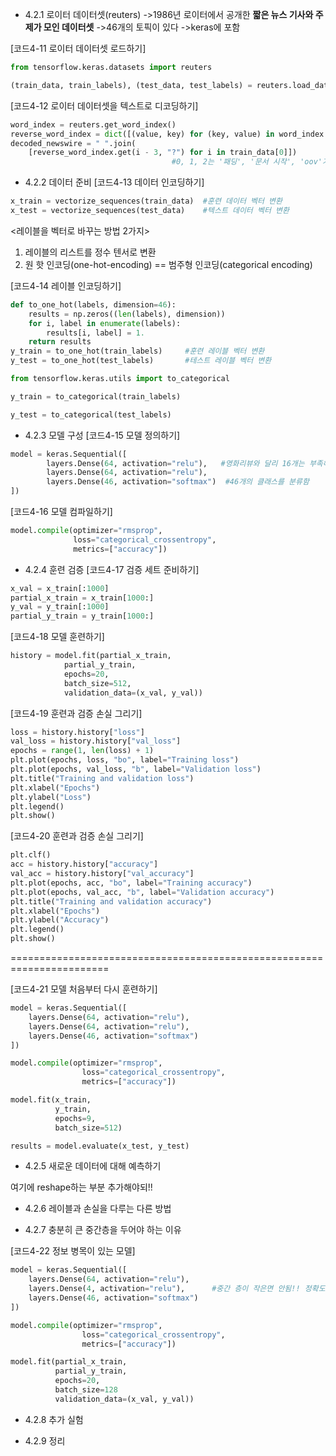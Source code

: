 
- 4.2.1 로이터 데이터셋(reuters)
->1986년 로이터에서 공개한 __짧은 뉴스 기사와 주제가 모인 데이터셋__ 
->46개의 토픽이 있다
->keras에 포함

[코드4-11 로이터 데이터셋 로드하기]
```python
from tensorflow.keras.datasets import reuters

(train_data, train_labels), (test_data, test_labels) = reuters.load_data(num_words=10000)
```

[코드4-12 로이터 데이터셋을 텍스트로 디코딩하기]
```python
word_index = reuters.get_word_index()
reverse_word_index = dict([(value, key) for (key, value) in word_index.items()])
decoded_newswire = " ".join(
	[reverse_word_index.get(i - 3, "?") for i in train_data[0]])
									#0, 1, 2는 '패딩', '문서 시작', 'oov'가 예약됨                                         #인덱스에서 3을 뺌
```

- 4.2.2 데이터 준비
[코드4-13 데이터 인코딩하기]
```python
x_train = vectorize_sequences(train_data)  #훈련 데이터 벡터 변환
x_test = vectorize_sequences(test_data)    #텍스트 데이터 벡터 변환
```
<레이블을 벡터로 바꾸는 방법 2가지>
1. 레이블의 리스트를 정수 텐서로 변환
2. 원 핫 인코딩(one-hot-encoding) == 범주형 인코딩(categorical encoding)

[코드4-14 레이블 인코딩하기]
```python
def to_one_hot(labels, dimension=46):
	results = np.zeros((len(labels), dimension))
	for i, label in enumerate(labels):
		results[i, label] = 1.
	return results
y_train = to_one_hot(train_labels)     #훈련 레이블 벡터 변환
y_test = to_one_hot(test_labels)       #테스트 레이블 벡터 변환
```

```python
from tensorflow.keras.utils import to_categorical

y_train = to_categorical(train_labels)

y_test = to_categorical(test_labels)

```

- 4.2.3 모델 구성
[코드4-15 모델 정의하기]
```python
model = keras.Sequential([
		layers.Dense(64, activation="relu"),   #영화리뷰와 달리 16개는 부족해서 64개
		layers.Dense(64, activation="relu"),
		layers.Dense(46, activation="softmax")  #46개의 클래스를 분류함
])
```

[코드4-16 모델 컴파일하기]
```python
model.compile(optimizer="rmsprop",
			  loss="categorical_crossentropy",
			  metrics=["accuracy"])
```

- 4.2.4 훈련 검증
[코드4-17 검증 세트 준비하기]
```python
x_val = x_train[:1000]
partial_x_train = x_train[1000:]
y_val = y_train[:1000]
partial_y_train = y_train[1000:]
```

[코드4-18 모델 훈련하기]
```python
history = model.fit(partial_x_train,
			partial_y_train,
			epochs=20,
			batch_size=512,
			validation_data=(x_val, y_val))
```

[코드4-19 훈련과 검증 손실 그리기]
```python
loss = history.history["loss"]
val_loss = history.history["val_loss"]
epochs = range(1, len(loss) + 1)
plt.plot(epochs, loss, "bo", label="Training loss")
plt.plot(epochs, val_loss, "b", label="Validation loss")
plt.title("Training and validation loss")
plt.xlabel("Epochs")
plt.ylabel("Loss")
plt.legend()
plt.show()
```

[코드4-20 훈련과 검증 손실 그리기]
```python
plt.clf()
acc = history.history["accuracy"]
val_acc = history.history["val_accuracy"]
plt.plot(epochs, acc, "bo", label="Training accuracy")
plt.plot(epochs, val_acc, "b", label="Validation accuracy")
plt.title("Training and validation accuracy")
plt.xlabel("Epochs")
plt.ylabel("Accuracy")
plt.legend()
plt.show()
```

=======================================================================

[코드4-21 모델 처음부터 다시 훈련하기]
```python
model = keras.Sequential([
	layers.Dense(64, activation="relu"),
	layers.Dense(64, activation="relu"),
	layers.Dense(46, activation="softmax")
])

model.compile(optimizer="rmsprop",
				loss="categorical_crossentropy",
				metrics=["accuracy"])

model.fit(x_train,
		  y_train,
		  epochs=9,
		  batch_size=512)

results = model.evaluate(x_test, y_test)
```

- 4.2.5 새로운 데이터에 대해 예측하기


여기에 reshape하는 부분 추가해야되!!

- 4.2.6 레이블과 손실을 다루는 다른 방법

- 4.2.7 충분히 큰 중간층을 두어야 하는 이유

[코드4-22 정보 병목이 있는 모델]
```python
model = keras.Sequential([
	layers.Dense(64, activation="relu"),
	layers.Dense(4, activation="relu"),      #중간 층이 작은면 안됨!! 정확도가 떨어짐
	layers.Dense(46, activation="softmax")
])

model.compile(optimizer="rmsprop",
				loss="categorical_crossentropy",
				metrics=["accuracy"])

model.fit(partial_x_train,
		  partial_y_train,
		  epochs=20,
		  batch_size=128
		  validation_data=(x_val, y_val))
```

- 4.2.8 추가 실험

- 4.2.9 정리